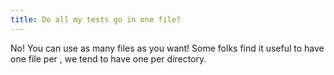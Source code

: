 ```yaml
---
title: Do all my tests go in one file?
---
```

No! You can use as many files as you want! Some folks find it useful to have one file per <Term id="model" />, we tend to have one per directory.
